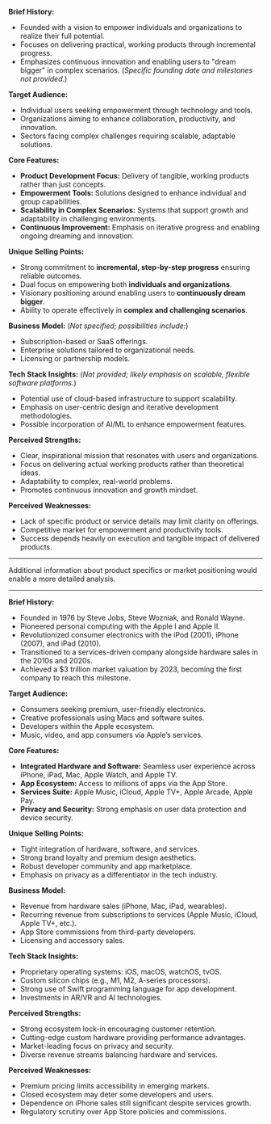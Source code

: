 **Brief History:**

* Founded with a vision to empower individuals and organizations to realize their full potential.
* Focuses on delivering practical, working products through incremental progress.
* Emphasizes continuous innovation and enabling users to "dream bigger" in complex scenarios.
  (*Specific founding date and milestones not provided.*)

**Target Audience:**

* Individual users seeking empowerment through technology and tools.
* Organizations aiming to enhance collaboration, productivity, and innovation.
* Sectors facing complex challenges requiring scalable, adaptable solutions.

**Core Features:**

* **Product Development Focus:** Delivery of tangible, working products rather than just concepts.
* **Empowerment Tools:** Solutions designed to enhance individual and group capabilities.
* **Scalability in Complex Scenarios:** Systems that support growth and adaptability in challenging environments.
* **Continuous Improvement:** Emphasis on iterative progress and enabling ongoing dreaming and innovation.

**Unique Selling Points:**

* Strong commitment to **incremental, step-by-step progress** ensuring reliable outcomes.
* Dual focus on empowering both **individuals and organizations**.
* Visionary positioning around enabling users to **continuously dream bigger**.
* Ability to operate effectively in **complex and challenging scenarios**.

**Business Model:**
(*Not specified; possibilities include:*)

* Subscription-based or SaaS offerings.
* Enterprise solutions tailored to organizational needs.
* Licensing or partnership models.

**Tech Stack Insights:**
(*Not provided; likely emphasis on scalable, flexible software platforms.*)

* Potential use of cloud-based infrastructure to support scalability.
* Emphasis on user-centric design and iterative development methodologies.
* Possible incorporation of AI/ML to enhance empowerment features.

**Perceived Strengths:**

* Clear, inspirational mission that resonates with users and organizations.
* Focus on delivering actual working products rather than theoretical ideas.
* Adaptability to complex, real-world problems.
* Promotes continuous innovation and growth mindset.

**Perceived Weaknesses:**

* Lack of specific product or service details may limit clarity on offerings.
* Competitive market for empowerment and productivity tools.
* Success depends heavily on execution and tangible impact of delivered products.

---

Additional information about product specifics or market positioning would enable a more detailed analysis.

---

**Brief History:**

* Founded in 1976 by Steve Jobs, Steve Wozniak, and Ronald Wayne.
* Pioneered personal computing with the Apple I and Apple II.
* Revolutionized consumer electronics with the iPod (2001), iPhone (2007), and iPad (2010).
* Transitioned to a services-driven company alongside hardware sales in the 2010s and 2020s.
* Achieved a $3 trillion market valuation by 2023, becoming the first company to reach this milestone.

**Target Audience:**

* Consumers seeking premium, user-friendly electronics.
* Creative professionals using Macs and software suites.
* Developers within the Apple ecosystem.
* Music, video, and app consumers via Apple’s services.

**Core Features:**

* **Integrated Hardware and Software:** Seamless user experience across iPhone, iPad, Mac, Apple Watch, and Apple TV.
* **App Ecosystem:** Access to millions of apps via the App Store.
* **Services Suite:** Apple Music, iCloud, Apple TV+, Apple Arcade, Apple Pay.
* **Privacy and Security:** Strong emphasis on user data protection and device security.

**Unique Selling Points:**

* Tight integration of hardware, software, and services.
* Strong brand loyalty and premium design aesthetics.
* Robust developer community and app marketplace.
* Emphasis on privacy as a differentiator in the tech industry.

**Business Model:**

* Revenue from hardware sales (iPhone, Mac, iPad, wearables).
* Recurring revenue from subscriptions to services (Apple Music, iCloud, Apple TV+, etc.).
* App Store commissions from third-party developers.
* Licensing and accessory sales.

**Tech Stack Insights:**

* Proprietary operating systems: iOS, macOS, watchOS, tvOS.
* Custom silicon chips (e.g., M1, M2, A-series processors).
* Strong use of Swift programming language for app development.
* Investments in AR/VR and AI technologies.

**Perceived Strengths:**

* Strong ecosystem lock-in encouraging customer retention.
* Cutting-edge custom hardware providing performance advantages.
* Market-leading focus on privacy and security.
* Diverse revenue streams balancing hardware and services.

**Perceived Weaknesses:**

* Premium pricing limits accessibility in emerging markets.
* Closed ecosystem may deter some developers and users.
* Dependence on iPhone sales still significant despite services growth.
* Regulatory scrutiny over App Store policies and commissions.
